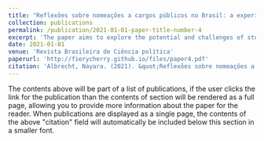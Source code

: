 ```yaml
---
title: "Reflexões sobre nomeações a cargos públicos no Brasil: a experiência de três secretarias entre 2011 e 2018"
collection: publications
permalink: /publication/2021-01-01-paper-title-number-4
excerpt: 'The paper aims to explore the potential and challenges of studying the politicisation of bureaucracy in Brazil. It incorporates a comprehensive literature review, exploratory data analysis, and three within-case studies of nominations in ministry agencies from 2011 to 2018. The paper identifies gaps in understanding the role of interest groups in appointing high-level nominees and draws upon specialised literature on pressure politics. The analysis of three national secretariats from different policy domains introduces new theoretical insights into classifying and measuring the concept of politicisation. The author hopes that these findings will contribute to studying politics and bureaucracy.'
date: 2021-01-01
venue: 'Revista Brasileira de Ciência política'
paperurl: 'http://fierycherry.github.io/files/paper4.pdf'
citation: 'Albrecht, Nayara. (2021). &quot;Reflexões sobre nomeações a cargos públicos no Brasil: a experiência de três secretarias entre 2011 e 2018.&quot; <i>Revista Brasileira de Ciência Política</i>. 1(3).'
---
```


The contents above will be part of a list of publications, if the user clicks the link for the publication than the contents of section will be rendered as a full page, allowing you to provide more information about the paper for the reader. When publications are displayed as a single page, the contents of the above "citation" field will automatically be included below this section in a smaller font.
